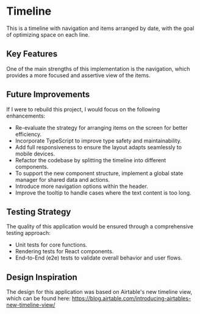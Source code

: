 # Timeline
This is a timeline with navigation and items arranged by date, with the goal of optimizing space on each line.

## Key Features
One of the main strengths of this implementation is the navigation, which provides a more focused and assertive view of the items.

## Future Improvements
If I were to rebuild this project, I would focus on the following enhancements:
- Re-evaluate the strategy for arranging items on the screen for better efficiency.
- Incorporate TypeScript to improve type safety and maintainability.
- Add full responsiveness to ensure the layout adapts seamlessly to mobile devices.
- Refactor the codebase by splitting the timeline into different components.
- To support the new component structure, implement a global state manager for shared data and actions.
- Introduce more navigation options within the header.
- Improve the tooltip to handle cases where the text content is too long.

## Testing Strategy
The quality of this application would be ensured through a comprehensive testing approach:
- Unit tests for core functions.
- Rendering tests for React components.
- End-to-End (e2e) tests to validate overall behavior and user flows.

## Design Inspiration
The design for this application was based on Airtable's new timeline view, which can be found here: https://blog.airtable.com/introducing-airtables-new-timeline-view/

